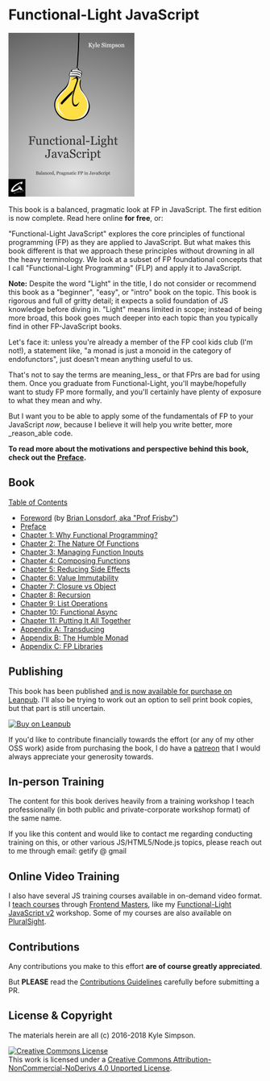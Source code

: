 # Functional-Light JavaScript

[![Book Cover](.gitbook/assets/front-cover-small.png)](https://leanpub.com/fljs)

This book is a balanced, pragmatic look at FP in JavaScript. The first edition is now complete. Read here online **for free**, or:

"Functional-Light JavaScript" explores the core principles of functional programming \(FP\) as they are applied to JavaScript. But what makes this book different is that we approach these principles without drowning in all the heavy terminology. We look at a subset of FP foundational concepts that I call "Functional-Light Programming" \(FLP\) and apply it to JavaScript.

**Note:** Despite the word "Light" in the title, I do not consider or recommend this book as a "beginner", "easy", or "intro" book on the topic. This book is rigorous and full of gritty detail; it expects a solid foundation of JS knowledge before diving in. "Light" means limited in scope; instead of being more broad, this book goes much deeper into each topic than you typically find in other FP-JavaScript books.

Let's face it: unless you're already a member of the FP cool kids club \(I'm not!\), a statement like, "a monad is just a monoid in the category of endofunctors", just doesn't mean anything useful to us.

That's not to say the terms are meaning_less_ or that FPrs are bad for using them. Once you graduate from Functional-Light, you'll maybe/hopefully want to study FP more formally, and you'll certainly have plenty of exposure to what they mean and why.

But I want you to be able to apply some of the fundamentals of FP to your JavaScript _now_, because I believe it will help you write better, more _reason_able code.

**To read more about the motivations and perspective behind this book, check out the** [**Preface**](preface.md)**.**

## Book

[Table of Contents](manuscript.md#table-of-contents)

* [Foreword](foreword.md#foreword) \(by [Brian Lonsdorf, aka "Prof Frisby"](https://twitter.com/DrBoolean)\)
* [Preface](preface.md#preface)
* [Chapter 1: Why Functional Programming?](ch1.md#chapter-1-why-functional-programming)
* [Chapter 2: The Nature Of Functions](ch2.md#chapter-2-the-nature-of-functions)
* [Chapter 3: Managing Function Inputs](ch3.md#chapter-3-managing-function-inputs)
* [Chapter 4: Composing Functions](ch4.md#chapter-4-composing-functions)
* [Chapter 5: Reducing Side Effects](ch5.md#chapter-5-reducing-side-effects)
* [Chapter 6: Value Immutability](ch6.md#chapter-6-value-immutability)
* [Chapter 7: Closure vs Object](ch7.md#chapter-7-closure-vs-object)
* [Chapter 8: Recursion](ch8.md#chapter-8-recursion)
* [Chapter 9: List Operations](ch9.md#chapter-9-list-operations)
* [Chapter 10: Functional Async](ch10.md#chapter-10-functional-async)
* [Chapter 11: Putting It All Together](ch11.md#chapter-11-putting-it-all-together)
* [Appendix A: Transducing](apa.md#appendix-a-transducing)
* [Appendix B: The Humble Monad](apb.md#appendix-b-the-humble-monad)
* [Appendix C: FP Libraries](apc.md#appendix-c-fp-libraries)

## Publishing

This book has been published [and is now available for purchase on Leanpub](https://leanpub.com/fljs/). I'll also be trying to work out an option to sell print book copies, but that part is still uncertain.

[![Buy on Leanpub](https://img.shields.io/badge/Buy-Leanpub-yellow.svg)](https://leanpub.com/fljs)

If you'd like to contribute financially towards the effort \(or any of my other OSS work\) aside from purchasing the book, I do have a [patreon](https://www.patreon.com/getify) that I would always appreciate your generosity towards.

## In-person Training

The content for this book derives heavily from a training workshop I teach professionally \(in both public and private-corporate workshop format\) of the same name.

If you like this content and would like to contact me regarding conducting training on this, or other various JS/HTML5/Node.js topics, please reach out to me through email: getify @ gmail

## Online Video Training

I also have several JS training courses available in on-demand video format. I [teach courses](https://FrontendMasters.com/teachers/kyle-simpson) through [Frontend Masters](https://FrontendMasters.com), like my [Functional-Light JavaScript v2](https://frontendmasters.com/courses/functional-javascript-v2/) workshop. Some of my courses are also available on [PluralSight](https://www.pluralsight.com/search?q=kyle%20simpson&categories=all).

## Contributions

Any contributions you make to this effort **are of course greatly appreciated**.

But **PLEASE** read the [Contributions Guidelines]() carefully before submitting a PR.

## License & Copyright

The materials herein are all \(c\) 2016-2018 Kyle Simpson.

[![Creative Commons License](https://i.creativecommons.org/l/by-nc-nd/4.0/88x31.png)](http://creativecommons.org/licenses/by-nc-nd/4.0/)  
This work is licensed under a [Creative Commons Attribution-NonCommercial-NoDerivs 4.0 Unported License](http://creativecommons.org/licenses/by-nc-nd/4.0/).

